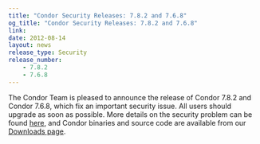 ```yaml
---
title: "Condor Security Releases: 7.8.2 and 7.6.8"
og_title: "Condor Security Releases: 7.8.2 and 7.6.8"
link: 
date: 2012-08-14
layout: news
release_type: Security
release_number: 
    - 7.8.2
    - 7.6.8
---
```


The Condor Team is pleased to announce the release of Condor 7.8.2 and Condor 7.6.8, which fix an important security issue.  All users should upgrade as soon as possible.  More details on the security problem can be found <a href="security/vulnerabilities/CONDOR-2012-0002.html">here</a>, and Condor binaries and source code are available from our <a href="downloads/">Downloads page</a>. 
